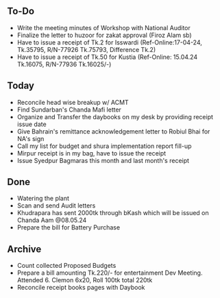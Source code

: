 ## To-Do
- Write the meeting minutes of Workshop with National Auditor  
- Finalize the letter to huzoor for zakat approval (Firoz Alam sb)  
- Have to issue a receipt of Tk.2 for Isswardi (Ref-Online:17-04-24, Tk.35795, R/N-77926 Tk.75793, Difference Tk.2)  
- Have to issue a receipt of Tk.50 for Kustia (Ref-Online: 15.04.24 Tk.16075, R/N-77936 Tk.16025/-)  

## Today
- Reconcile head wise breakup w/ ACMT  
- Find Sundarban's Chanda Mafi letter  
- Organize and Transfer the daybooks on my desk by providing receipt issue date  
- Give Bahrain's remittance acknowledgement letter to Robiul Bhai for NA's sign  
- Call my list for budget and shura implementation report fill-up  
- Mirpur receipt is in my bag, have to issue the receipt  
- Issue Syedpur Bagmaras this month and last month's receipt  

## Done
- Watering the plant  
- Scan and send Audit letters  
- Khudrapara has sent 2000tk through bKash which will be issued on Chanda Aam @08.05.24  
- Prepare the bill for Battery Purchase  

## Archive
- Count collected Proposed Budgets  
- Prepare a bill amounting Tk.220/- for entertainment Dev Meeting. Attended 6. Clemon 6x20, Roll 100tk total 220tk  
- Reconcile receipt books pages with Daybook  